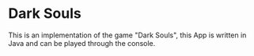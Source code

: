 # Dark Souls

This is an implementation of the game "Dark Souls", this App is written in Java and can be played through the console.




